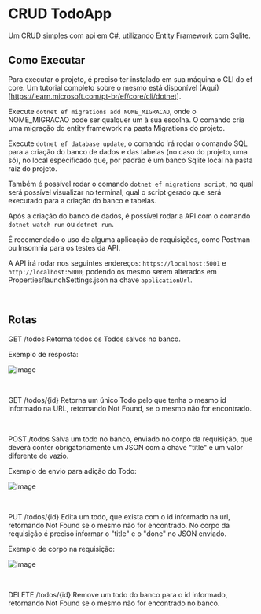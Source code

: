 # CRUD TodoApp

Um CRUD simples com api em C#, utilizando Entity Framework com Sqlite.

## Como Executar

Para executar o projeto, é preciso ter instalado em sua máquina o CLI do ef core. Um tutorial completo sobre o mesmo está disponível (Aqui)[https://learn.microsoft.com/pt-br/ef/core/cli/dotnet].

Execute `dotnet ef migrations add NOME_MIGRACAO`, onde o NOME_MIGRACAO pode ser qualquer um à sua escolha. O comando cria uma migração do entity framework na pasta Migrations do projeto.

Execute `dotnet ef database update`, o comando irá rodar o comando SQL para a criação do banco de dados e das tabelas (no caso do projeto, uma só), no local especificado que, por padrão é um banco Sqlite local na pasta raiz do projeto.

Também é possível rodar o comando `dotnet ef migrations script`, no qual será possível visualizar no terminal, qual o script gerado que será executado para a criação do banco e tabelas.

Após a criação do banco de dados, é possível rodar a API com o comando `dotnet watch run` ou `dotnet run`.

É recomendado o uso de alguma aplicação de requisições, como Postman ou Insomnia para os testes da API.

A API irá rodar nos seguintes endereços: `https://localhost:5001` e `http://localhost:5000`, podendo os mesmo serem alterados em Properties/launchSettings.json na chave `applicationUrl`.

<br>

## Rotas

GET /todos
Retorna todos os Todos salvos no banco.

Exemplo de resposta:

![image](https://user-images.githubusercontent.com/89602176/200191010-3d7cc179-aec7-46eb-811d-6afe23e15e19.png)

<br>

GET /todos/{id}
Retorna um único Todo pelo que tenha o mesmo id informado na URL, retornando Not Found, se o mesmo não for encontrado.

<br>

POST /todos
Salva um todo no banco, enviado no corpo da requisição, que deverá conter obrigatoriamente um JSON com a chave "title" e um valor diferente de vazio.

Exemplo de envio para adição do Todo:

![image](https://user-images.githubusercontent.com/89602176/200190953-f64a8d61-f29e-451d-9bc5-18f5d0aeb884.png)

<br>

PUT /todos/{id}
Edita um todo, que exista com o id informado na url, retornando Not Found se o mesmo não for encontrado. No corpo da requisição é preciso informar o "title" e o "done" no JSON enviado.

Exemplo de corpo na requisição:

![image](https://user-images.githubusercontent.com/89602176/200190848-e533a42c-42f0-444e-bd00-c0932ad5a032.png)

<br>

DELETE /todos/{id}
Remove um todo do banco para o id informado, retornando Not Found se o mesmo não for encontrado no banco.

<br>

